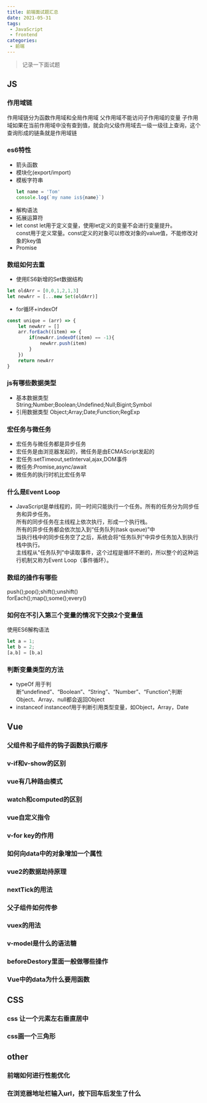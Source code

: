 ```yaml
---
title: 前端面试题汇总
date: 2021-05-31
tags:
 - JavaScript
 - frontend
categories: 
 - 前端
---
```

> 记录一下面试题
<!-- more -->
## JS
### 作用域链
作用域链分为函数作用域和全局作用域
父作用域不能访问子作用域的变量
子作用域如果在当前作用域中没有查到值，就会向父级作用域去一级一级往上查询，这个查询形成的链条就是作用域链
### es6特性
- 箭头函数
- 模块化(export/import)
- 模板字符串
  ``` js
  let name = 'Tom'
  console.log(`my name is${name}`)
  ```
- 解构语法
- 拓展运算符
- let const
  let用于定义变量，使用let定义的变量不会进行变量提升。   
  const用于定义常量。const定义的对象可以修改对象的value值，不能修改对象的key值
- Promise
  
### 数组如何去重
- 使用ES6新增的Set数据结构
``` js
let oldArr = [0,0,1,2,1,3]
let newArr = [...new Set(oldArr)]
```
- for循环+indexOf
``` js
const unique = (arr) => {
    let newArr = []
    arr.forEach((item) => {
        if(newArr.indexOf(item) == -1){
            newArr.push(item)
        }
    })
    return newArr
}
```
### js有哪些数据类型
- 基本数据类型   
  String;Number;Boolean;Undefined;Null;Bigint;Symbol
- 引用数据类型
  Object;Array;Date;Function;RegExp
### 宏任务与微任务
- 宏任务与微任务都是异步任务  
- 宏任务是由浏览器发起的，微任务是由ECMAScript发起的  
- 宏任务:setTimeout,setInterval,ajax,DOM事件  
- 微任务:Promise,async/await  
- 微任务的执行时机比宏任务早
### 什么是Event Loop
- JavaScript是单线程的，同一时间只能执行一个任务。所有的任务分为同步任务和异步任务。  
所有的同步任务在主线程上依次执行，形成一个执行栈。  
所有的异步任务都会依次加入到“任务队列(task queue)”中  
当执行栈中的同步任务空了之后，系统会将“任务队列”中异步任务加入到执行栈中执行。  
主线程从"任务队列"中读取事件，这个过程是循环不断的，所以整个的这种运行机制又称为Event Loop（事件循环）。
### 数组的操作有哪些
push();pop();shift();unshift()  
forEach();map();some();every()
### 如何在不引入第三个变量的情况下交换2个变量值
使用ES6解构语法
``` js
let a = 1;
let b = 2;
[a,b] = [b,a]
```
### 判断变量类型的方法
- typeOf
  用于判断“undefined”、“Boolean”、“String”、“Number”、“Function”;判断Object、Array、null都会返回Object  
- instanceof
  instanceof用于判断引用类型变量，如Object，Array，Date
## Vue
### 父组件和子组件的钩子函数执行顺序
### v-if和v-show的区别
### vue有几种路由模式
### watch和computed的区别
### vue自定义指令
### v-for key的作用
### 如何向data中的对象增加一个属性
### vue2的数据劫持原理
### nextTick的用法
### 父子组件如何传参
### vuex的用法
### v-model是什么的语法糖
### beforeDestory里面一般做哪些操作
### Vue中的data为什么要用函数

## CSS
### css 让一个元素左右垂直居中
### css画一个三角形

## other
### 前端如何进行性能优化
### 在浏览器地址栏输入url，按下回车后发生了什么